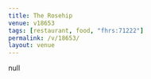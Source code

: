 ```yaml
---
title: The Rosehip
venue: v18653
tags: [restaurant, food, "fhrs:71222"]
permalink: /v/18653/
layout: venue
---
```

null